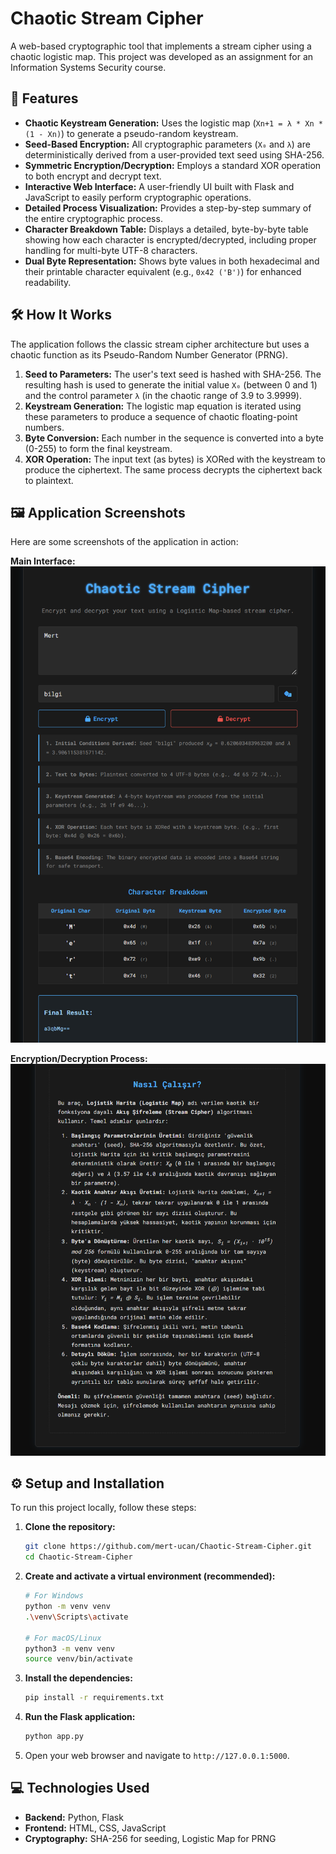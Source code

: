 # Chaotic Stream Cipher

A web-based cryptographic tool that implements a stream cipher using a chaotic logistic map. This project was developed as an assignment for an Information Systems Security course.

## 🚀 Features

-   **Chaotic Keystream Generation:** Uses the logistic map (`Xn+1 = λ * Xn * (1 - Xn)`) to generate a pseudo-random keystream.
-   **Seed-Based Encryption:** All cryptographic parameters (`X₀` and `λ`) are deterministically derived from a user-provided text seed using SHA-256.
-   **Symmetric Encryption/Decryption:** Employs a standard XOR operation to both encrypt and decrypt text.
-   **Interactive Web Interface:** A user-friendly UI built with Flask and JavaScript to easily perform cryptographic operations.
-   **Detailed Process Visualization:** Provides a step-by-step summary of the entire cryptographic process.
-   **Character Breakdown Table:** Displays a detailed, byte-by-byte table showing how each character is encrypted/decrypted, including proper handling for multi-byte UTF-8 characters.
-   **Dual Byte Representation:** Shows byte values in both hexadecimal and their printable character equivalent (e.g., `0x42 ('B')`) for enhanced readability.

## 🛠️ How It Works

The application follows the classic stream cipher architecture but uses a chaotic function as its Pseudo-Random Number Generator (PRNG).

1.  **Seed to Parameters:** The user's text seed is hashed with SHA-256. The resulting hash is used to generate the initial value `X₀` (between 0 and 1) and the control parameter `λ` (in the chaotic range of 3.9 to 3.9999).
2.  **Keystream Generation:** The logistic map equation is iterated using these parameters to produce a sequence of chaotic floating-point numbers.
3.  **Byte Conversion:** Each number in the sequence is converted into a byte (0-255) to form the final keystream.
4.  **XOR Operation:** The input text (as bytes) is XORed with the keystream to produce the ciphertext. The same process decrypts the ciphertext back to plaintext.

## 🖼️ Application Screenshots

Here are some screenshots of the application in action:

**Main Interface:**
![Main Interface of the Chaotic Stream Cipher application](static/img/image1.png)

**Encryption/Decryption Process:**
![Detailed breakdown of the encryption process](static/img/image2.png)

## ⚙️ Setup and Installation

To run this project locally, follow these steps:

1.  **Clone the repository:**
    ```bash
    git clone https://github.com/mert-ucan/Chaotic-Stream-Cipher.git
    cd Chaotic-Stream-Cipher
    ```

2.  **Create and activate a virtual environment (recommended):**
    ```bash
    # For Windows
    python -m venv venv
    .\venv\Scripts\activate

    # For macOS/Linux
    python3 -m venv venv
    source venv/bin/activate
    ```

3.  **Install the dependencies:**
    ```bash
    pip install -r requirements.txt
    ```

4.  **Run the Flask application:**
    ```bash
    python app.py
    ```

5.  Open your web browser and navigate to `http://127.0.0.1:5000`.

## 💻 Technologies Used

-   **Backend:** Python, Flask
-   **Frontend:** HTML, CSS, JavaScript
-   **Cryptography:** SHA-256 for seeding, Logistic Map for PRNG